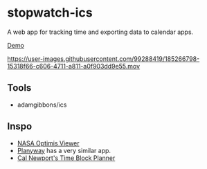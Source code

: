 # stopwatch-ics

A web app for tracking time and exporting data to calendar apps.

[Demo](https://gateway.pinata.cloud/ipfs/QmfKtJKkykX977LaS7BBrPkL4aaUdqFjcu49GFatp2t1pp/)

https://user-images.githubusercontent.com/99288419/185266798-15318f66-c606-4711-a811-a0f903dd9e55.mov


## Tools

- adamgibbons/ics

## Inspo

- [NASA Optimis Viewer](https://imgur.com/a/7PdIuWE)
- [Planyway](https://planyway.com/help/features/time-tracking#two-views-calendar-and-list) has a very similar app.
- [Cal Newport's Time Block Planner](https://www.timeblockplanner.com/)
